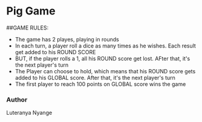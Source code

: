 # Pig Game
##GAME RULES:

- The game has 2 playes, playing in rounds
- In each turn, a player roll a dice as many times as he wishes. Each result get added to his ROUND SCORE
- BUT, if the player rolls a 1, all his ROUND score get lost. AFter that, it's the next player's turn
- The Player can choose to hold, which means that his ROUND score gets added to his GLOBAL score. After that, it's the next player's turn
- The first player to reach 100 points on GLOBAL score wins the game


### Author

Luteranya Nyange